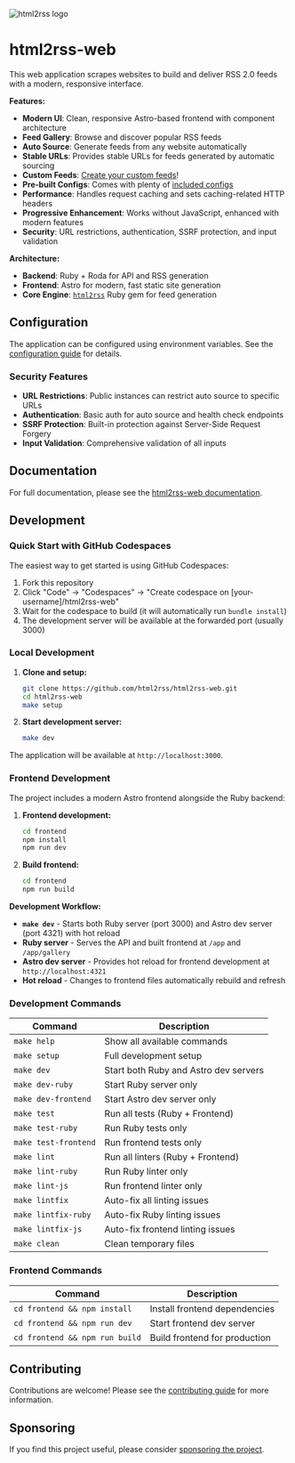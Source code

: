 ![html2rss logo](https://github.com/html2rss/html2rss/raw/master/support/logo.png)

# html2rss-web

This web application scrapes websites to build and deliver RSS 2.0 feeds with a modern, responsive interface.

**Features:**

- **Modern UI**: Clean, responsive Astro-based frontend with component architecture
- **Feed Gallery**: Browse and discover popular RSS feeds
- **Auto Source**: Generate feeds from any website automatically
- **Stable URLs**: Provides stable URLs for feeds generated by automatic sourcing
- **Custom Feeds**: [Create your custom feeds](https://html2rss.github.io/web-application/tutorials/building-feeds)!
- **Pre-built Configs**: Comes with plenty of [included configs](https://html2rss.github.io/web-application/how-to/use-included-configs)
- **Performance**: Handles request caching and sets caching-related HTTP headers
- **Progressive Enhancement**: Works without JavaScript, enhanced with modern features
- **Security**: URL restrictions, authentication, SSRF protection, and input validation

**Architecture:**

- **Backend**: Ruby + Roda for API and RSS generation
- **Frontend**: Astro for modern, fast static site generation
- **Core Engine**: [`html2rss`](https://github.com/html2rss/html2rss) Ruby gem for feed generation

## Configuration

The application can be configured using environment variables. See the [configuration guide](CONFIGURATION.md) for details.

### Security Features

- **URL Restrictions**: Public instances can restrict auto source to specific URLs
- **Authentication**: Basic auth for auto source and health check endpoints  
- **SSRF Protection**: Built-in protection against Server-Side Request Forgery
- **Input Validation**: Comprehensive validation of all inputs

## Documentation

For full documentation, please see the [html2rss-web documentation](https://html2rss.github.io/web-application/).

## Development

### Quick Start with GitHub Codespaces

The easiest way to get started is using GitHub Codespaces:

1. Fork this repository
2. Click "Code" → "Codespaces" → "Create codespace on [your-username]/html2rss-web"
3. Wait for the codespace to build (it will automatically run `bundle install`)
4. The development server will be available at the forwarded port (usually 3000)

### Local Development

1. **Clone and setup:**

   ```bash
   git clone https://github.com/html2rss/html2rss-web.git
   cd html2rss-web
   make setup
   ```

2. **Start development server:**
   ```bash
   make dev
   ```

The application will be available at `http://localhost:3000`.

### Frontend Development

The project includes a modern Astro frontend alongside the Ruby backend:

1. **Frontend development:**

   ```bash
   cd frontend
   npm install
   npm run dev
   ```

2. **Build frontend:**
   ```bash
   cd frontend
   npm run build
   ```

**Development Workflow:**

- **`make dev`** - Starts both Ruby server (port 3000) and Astro dev server (port 4321) with hot reload
- **Ruby server** - Serves the API and built frontend at `/app` and `/app/gallery`
- **Astro dev server** - Provides hot reload for frontend development at `http://localhost:4321`
- **Hot reload** - Changes to frontend files automatically rebuild and refresh

### Development Commands

| Command              | Description                           |
| -------------------- | ------------------------------------- |
| `make help`          | Show all available commands           |
| `make setup`         | Full development setup                |
| `make dev`           | Start both Ruby and Astro dev servers |
| `make dev-ruby`      | Start Ruby server only                |
| `make dev-frontend`  | Start Astro dev server only           |
| `make test`          | Run all tests (Ruby + Frontend)       |
| `make test-ruby`     | Run Ruby tests only                   |
| `make test-frontend` | Run frontend tests only               |
| `make lint`          | Run all linters (Ruby + Frontend)     |
| `make lint-ruby`     | Run Ruby linter only                  |
| `make lint-js`       | Run frontend linter only              |
| `make lintfix`       | Auto-fix all linting issues           |
| `make lintfix-ruby`  | Auto-fix Ruby linting issues          |
| `make lintfix-js`    | Auto-fix frontend linting issues      |
| `make clean`         | Clean temporary files                 |

### Frontend Commands

| Command                        | Description                   |
| ------------------------------ | ----------------------------- |
| `cd frontend && npm install`   | Install frontend dependencies |
| `cd frontend && npm run dev`   | Start frontend dev server     |
| `cd frontend && npm run build` | Build frontend for production |

## Contributing

Contributions are welcome! Please see the [contributing guide](https://html2rss.github.io/get-involved/contributing) for more information.

## Sponsoring

If you find this project useful, please consider [sponsoring the project](https://github.com/sponsors/gildesmarais).
